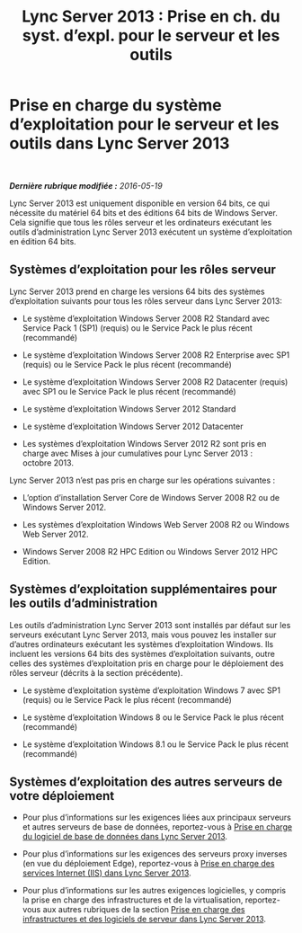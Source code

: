 ﻿---
title: "Lync Server 2013 : Prise en ch. du syst. d’expl. pour le serveur et les outils"
TOCTitle: Prise en charge du système d’exploitation pour le serveur et les outils
ms:assetid: b65a0956-f90d-48d0-ac61-558e67339084
ms:mtpsurl: https://technet.microsoft.com/fr-fr/library/Gg412883(v=OCS.15)
ms:contentKeyID: 49298609
ms.date: 05/20/2016
mtps_version: v=OCS.15
ms.translationtype: HT
---

# Prise en charge du système d’exploitation pour le serveur et les outils dans Lync Server 2013

 

_**Dernière rubrique modifiée :** 2016-05-19_

Lync Server 2013 est uniquement disponible en version 64 bits, ce qui nécessite du matériel 64 bits et des éditions 64 bits de Windows Server. Cela signifie que tous les rôles serveur et les ordinateurs exécutant les outils d’administration Lync Server 2013 exécutent un système d’exploitation en édition 64 bits.

## Systèmes d’exploitation pour les rôles serveur

Lync Server 2013 prend en charge les versions 64 bits des systèmes d’exploitation suivants pour tous les rôles serveur dans Lync Server 2013:

  - Le système d’exploitation Windows Server 2008 R2 Standard avec Service Pack 1 (SP1) (requis) ou le Service Pack le plus récent (recommandé)

  - Le système d’exploitation Windows Server 2008 R2 Enterprise avec SP1 (requis) ou le Service Pack le plus récent (recommandé)

  - Le système d’exploitation Windows Server 2008 R2 Datacenter (requis) avec SP1 ou le Service Pack le plus récent (recommandé)

  - Le système d’exploitation Windows Server 2012 Standard

  - Le système d’exploitation Windows Server 2012 Datacenter

  - Les systèmes d’exploitation Windows Server 2012 R2 sont pris en charge avec Mises à jour cumulatives pour Lync Server 2013 : octobre 2013.

Lync Server 2013 n’est pas pris en charge sur les opérations suivantes :

  - L’option d’installation Server Core de Windows Server 2008 R2 ou de Windows Server 2012.

  - Les systèmes d’exploitation Windows Web Server 2008 R2 ou Windows Web Server 2012.

  - Windows Server 2008 R2 HPC Edition ou Windows Server 2012 HPC Edition.

## Systèmes d’exploitation supplémentaires pour les outils d’administration

Les outils d’administration Lync Server 2013 sont installés par défaut sur les serveurs exécutant Lync Server 2013, mais vous pouvez les installer sur d’autres ordinateurs exécutant les systèmes d’exploitation Windows. Ils incluent les versions 64 bits des systèmes d’exploitation suivants, outre celles des systèmes d’exploitation pris en charge pour le déploiement des rôles serveur (décrits à la section précédente).

  - Le système d’exploitation système d’exploitation Windows 7 avec SP1 (requis) ou le Service Pack le plus récent (recommandé)

  - Le système d’exploitation Windows 8 ou le Service Pack le plus récent (recommandé)

  - Le système d’exploitation Windows 8.1 ou le Service Pack le plus récent (recommandé)

## Systèmes d’exploitation des autres serveurs de votre déploiement

  - Pour plus d’informations sur les exigences liées aux principaux serveurs et autres serveurs de base de données, reportez-vous à [Prise en charge du logiciel de base de données dans Lync Server 2013](lync-server-2013-database-software-support.md).

  - Pour plus d’informations sur les exigences des serveurs proxy inverses (en vue du déploiement Edge), reportez-vous à [Prise en charge des services Internet (IIS) dans Lync Server 2013](lync-server-2013-iis-support.md).

  - Pour plus d’informations sur les autres exigences logicielles, y compris la prise en charge des infrastructures et de la virtualisation, reportez-vous aux autres rubriques de la section [Prise en charge des infrastructures et des logiciels de serveur dans Lync Server 2013](lync-server-2013-server-software-and-infrastructure-support.md).

